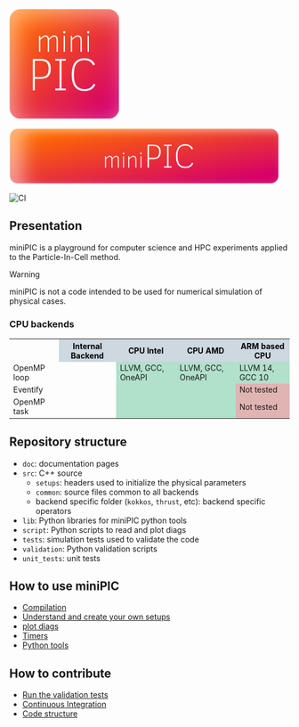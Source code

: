 ![logo](./doc/images/logo.png)

<img title="Title" alt="title" src="./doc/images/title.png" height="100">

![CI](https://github.com/Maison-de-la-Simulation/miniPIC/actions/workflows/minipic.yml/badge.svg)

## Presentation

miniPIC is a playground for computer science and HPC experiments applied to the Particle-In-Cell method.

> [!WARNING]
> miniPIC is not a code intended to be used for numerical simulation of physical cases.

### CPU backends

<table>
    <tr>
        <th></th>
        <th style="background-color: #CDD8E0; color: black">Internal Backend</th>
        <th style="background-color: #CDD8E0; color: black">CPU Intel</th>
        <th style="background-color: #CDD8E0; color: black">CPU AMD</th>
        <th style="background-color: #CDD8E0; color: black">ARM based CPU</th>
    </tr>
    <tr>
        <td>OpenMP loop</td>
        <td></td>
        <td style="background-color: #B1E0CB">LLVM, GCC, OneAPI</td>
        <td style="background-color: #B1E0CB">LLVM, GCC, OneAPI</td>
        <td style="background-color: #B1E0CB">LLVM 14, GCC 10</td>
    </tr>
    <tr>
        <td>Eventify</td>
        <td></td>
        <td style="background-color: #B1E0CB"></td>
        <td style="background-color: #B1E0CB"></td>
        <td style="background-color: #E0B4B2">Not tested</td>
    </tr>
    <tr>
        <td>OpenMP task</td>
        <td></td>
        <td style="background-color: #B1E0CB"></td>
        <td style="background-color: #B1E0CB"></td>
        <td style="background-color: #E0B4B2">Not tested</td>
    </tr>
</table>

## Repository structure

- `doc`: documentation pages
- `src`: C++ source
  - `setups`: headers used to initialize the physical parameters
  - `common`: source files common to all backends
  - backend specific folder (`kokkos`, `thrust`, etc): backend specific operators
- `lib`: Python libraries for miniPIC python tools
- `script`: Python scripts to read and plot diags
- `tests`: simulation tests used to validate the code
- `validation`: Python validation scripts
- `unit_tests`: unit tests


## How to use miniPIC

- [Compilation](./doc/compilation.md)
- [Understand and create your own setups](./doc/setups.md)
- [plot diags](./doc/diags.md)
- [Timers](./doc/timers.md)
- [Python tools](./doc/python_tools.md)

## How to contribute

- [Run the validation tests](./doc/validation.md)
- [Continuous Integration](./doc/ci.md)
- [Code structure](./doc/code_structure.md)

